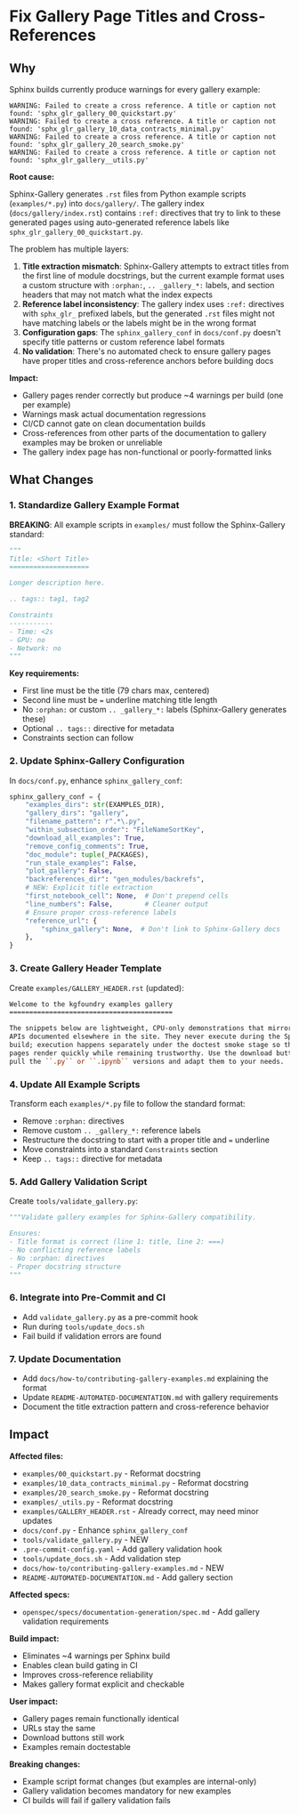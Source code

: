 # Fix Gallery Page Titles and Cross-References

## Why

Sphinx builds currently produce warnings for every gallery example:

```
WARNING: Failed to create a cross reference. A title or caption not found: 'sphx_glr_gallery_00_quickstart.py'
WARNING: Failed to create a cross reference. A title or caption not found: 'sphx_glr_gallery_10_data_contracts_minimal.py'
WARNING: Failed to create a cross reference. A title or caption not found: 'sphx_glr_gallery_20_search_smoke.py'
WARNING: Failed to create a cross reference. A title or caption not found: 'sphx_glr_gallery__utils.py'
```

**Root cause:**

Sphinx-Gallery generates `.rst` files from Python example scripts (`examples/*.py`) into `docs/gallery/`. The gallery index (`docs/gallery/index.rst`) contains `:ref:` directives that try to link to these generated pages using auto-generated reference labels like `sphx_glr_gallery_00_quickstart.py`.

The problem has multiple layers:

1. **Title extraction mismatch**: Sphinx-Gallery attempts to extract titles from the first line of module docstrings, but the current example format uses a custom structure with `:orphan:`, `.. _gallery_*:` labels, and section headers that may not match what the index expects
2. **Reference label inconsistency**: The gallery index uses `:ref:` directives with `sphx_glr_` prefixed labels, but the generated `.rst` files might not have matching labels or the labels might be in the wrong format
3. **Configuration gaps**: The `sphinx_gallery_conf` in `docs/conf.py` doesn't specify title patterns or custom reference label formats
4. **No validation**: There's no automated check to ensure gallery pages have proper titles and cross-reference anchors before building docs

**Impact:**

* Gallery pages render correctly but produce ~4 warnings per build (one per example)
* Warnings mask actual documentation regressions
* CI/CD cannot gate on clean documentation builds
* Cross-references from other parts of the documentation to gallery examples may be broken or unreliable
* The gallery index page has non-functional or poorly-formatted links

## What Changes

### 1. Standardize Gallery Example Format

**BREAKING**: All example scripts in `examples/` must follow the Sphinx-Gallery standard:

```python
"""
Title: <Short Title>
====================

Longer description here.

.. tags:: tag1, tag2

Constraints
-----------
- Time: <2s
- GPU: no
- Network: no
"""
```

**Key requirements:**

* First line must be the title (79 chars max, centered)
* Second line must be `=` underline matching title length
* No `:orphan:` or custom `.. _gallery_*:` labels (Sphinx-Gallery generates these)
* Optional `.. tags::` directive for metadata
* Constraints section can follow

### 2. Update Sphinx-Gallery Configuration

In `docs/conf.py`, enhance `sphinx_gallery_conf`:

```python
sphinx_gallery_conf = {
    "examples_dirs": str(EXAMPLES_DIR),
    "gallery_dirs": "gallery",
    "filename_pattern": r".*\.py",
    "within_subsection_order": "FileNameSortKey",
    "download_all_examples": True,
    "remove_config_comments": True,
    "doc_module": tuple(_PACKAGES),
    "run_stale_examples": False,
    "plot_gallery": False,
    "backreferences_dir": "gen_modules/backrefs",
    # NEW: Explicit title extraction
    "first_notebook_cell": None,  # Don't prepend cells
    "line_numbers": False,        # Cleaner output
    # Ensure proper cross-reference labels
    "reference_url": {
        "sphinx_gallery": None,  # Don't link to Sphinx-Gallery docs
    },
}
```

### 3. Create Gallery Header Template

Create `examples/GALLERY_HEADER.rst` (updated):

```rst
Welcome to the kgfoundry examples gallery
=========================================

The snippets below are lightweight, CPU-only demonstrations that mirror the
APIs documented elsewhere in the site. They never execute during the Sphinx
build; execution happens separately under the doctest smoke stage so these
pages render quickly while remaining trustworthy. Use the download buttons to
pull the ``.py`` or ``.ipynb`` versions and adapt them to your needs.
```

### 4. Update All Example Scripts

Transform each `examples/*.py` file to follow the standard format:

* Remove `:orphan:` directives
* Remove custom `.. _gallery_*:` reference labels
* Restructure the docstring to start with a proper title and `=` underline
* Move constraints into a standard `Constraints` section
* Keep `.. tags::` directive for metadata

### 5. Add Gallery Validation Script

Create `tools/validate_gallery.py`:

```python
"""Validate gallery examples for Sphinx-Gallery compatibility.

Ensures:
- Title format is correct (line 1: title, line 2: ===)
- No conflicting reference labels
- No :orphan: directives
- Proper docstring structure
"""
```

### 6. Integrate into Pre-Commit and CI

* Add `validate_gallery.py` as a pre-commit hook
* Run during `tools/update_docs.sh`
* Fail build if validation errors are found

### 7. Update Documentation

* Add `docs/how-to/contributing-gallery-examples.md` explaining the format
* Update `README-AUTOMATED-DOCUMENTATION.md` with gallery requirements
* Document the title extraction pattern and cross-reference behavior

## Impact

**Affected files:**

* `examples/00_quickstart.py` - Reformat docstring
* `examples/10_data_contracts_minimal.py` - Reformat docstring
* `examples/20_search_smoke.py` - Reformat docstring
* `examples/_utils.py` - Reformat docstring
* `examples/GALLERY_HEADER.rst` - Already correct, may need minor updates
* `docs/conf.py` - Enhance `sphinx_gallery_conf`
* `tools/validate_gallery.py` - NEW
* `.pre-commit-config.yaml` - Add gallery validation hook
* `tools/update_docs.sh` - Add validation step
* `docs/how-to/contributing-gallery-examples.md` - NEW
* `README-AUTOMATED-DOCUMENTATION.md` - Add gallery section

**Affected specs:**

* `openspec/specs/documentation-generation/spec.md` - Add gallery validation requirements

**Build impact:**

* Eliminates ~4 warnings per Sphinx build
* Enables clean build gating in CI
* Improves cross-reference reliability
* Makes gallery format explicit and checkable

**User impact:**

* Gallery pages remain functionally identical
* URLs stay the same
* Download buttons still work
* Examples remain doctestable

**Breaking changes:**

* Example script format changes (but examples are internal-only)
* Gallery validation becomes mandatory for new examples
* CI builds will fail if gallery validation fails

